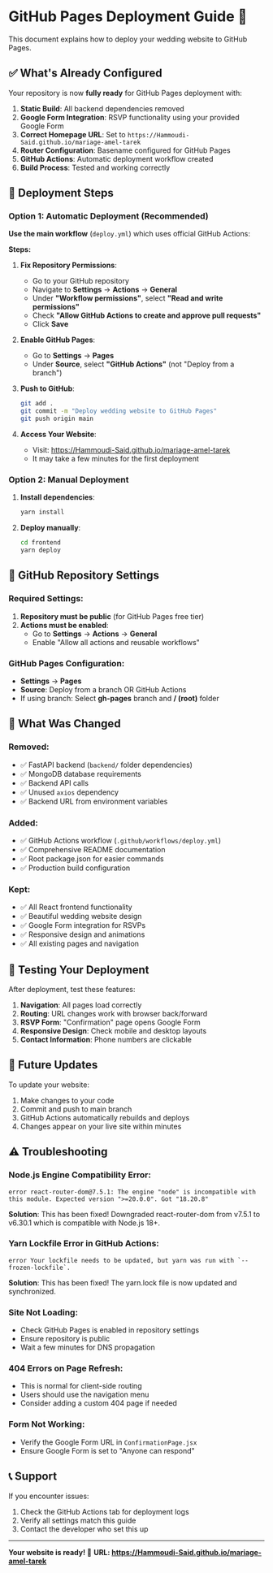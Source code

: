 # GitHub Pages Deployment Guide 🚀

This document explains how to deploy your wedding website to GitHub Pages.

## ✅ What's Already Configured

Your repository is now **fully ready** for GitHub Pages deployment with:

1. **Static Build**: All backend dependencies removed
2. **Google Form Integration**: RSVP functionality using your provided Google Form
3. **Correct Homepage URL**: Set to `https://Hammoudi-Said.github.io/mariage-amel-tarek`
4. **Router Configuration**: Basename configured for GitHub Pages
5. **GitHub Actions**: Automatic deployment workflow created
6. **Build Process**: Tested and working correctly

## 🚀 Deployment Steps

### Option 1: Automatic Deployment (Recommended)

**Use the main workflow** (`deploy.yml`) which uses official GitHub Actions:

**Steps:**
1. **Fix Repository Permissions**:
   - Go to your GitHub repository
   - Navigate to **Settings** → **Actions** → **General**
   - Under **"Workflow permissions"**, select **"Read and write permissions"**
   - Check **"Allow GitHub Actions to create and approve pull requests"**
   - Click **Save**

2. **Enable GitHub Pages**:
   - Go to **Settings** → **Pages**
   - Under **Source**, select **"GitHub Actions"** (not "Deploy from a branch")

3. **Push to GitHub**:
   ```bash
   git add .
   git commit -m "Deploy wedding website to GitHub Pages"
   git push origin main
   ```

4. **Access Your Website**:
   - Visit: https://Hammoudi-Said.github.io/mariage-amel-tarek
   - It may take a few minutes for the first deployment

### Option 2: Manual Deployment

1. **Install dependencies**:
   ```bash
   yarn install
   ```

2. **Deploy manually**:
   ```bash
   cd frontend
   yarn deploy
   ```

## 🔧 GitHub Repository Settings

### Required Settings:
1. **Repository must be public** (for GitHub Pages free tier)
2. **Actions must be enabled**:
   - Go to **Settings** → **Actions** → **General**
   - Enable "Allow all actions and reusable workflows"

### GitHub Pages Configuration:
- **Settings** → **Pages**
- **Source**: Deploy from a branch OR GitHub Actions
- If using branch: Select **gh-pages** branch and **/ (root)** folder

## 📁 What Was Changed

### Removed:
- ✅ FastAPI backend (`backend/` folder dependencies)
- ✅ MongoDB database requirements
- ✅ Backend API calls
- ✅ Unused `axios` dependency
- ✅ Backend URL from environment variables

### Added:
- ✅ GitHub Actions workflow (`.github/workflows/deploy.yml`)
- ✅ Comprehensive README documentation
- ✅ Root package.json for easier commands
- ✅ Production build configuration

### Kept:
- ✅ All React frontend functionality
- ✅ Beautiful wedding website design
- ✅ Google Form integration for RSVPs
- ✅ Responsive design and animations
- ✅ All existing pages and navigation

## 🧪 Testing Your Deployment

After deployment, test these features:
1. **Navigation**: All pages load correctly
2. **Routing**: URL changes work with browser back/forward
3. **RSVP Form**: "Confirmation" page opens Google Form
4. **Responsive Design**: Check mobile and desktop layouts
5. **Contact Information**: Phone numbers are clickable

## 🔄 Future Updates

To update your website:
1. Make changes to your code
2. Commit and push to main branch
3. GitHub Actions automatically rebuilds and deploys
4. Changes appear on your live site within minutes

## ⚠️ Troubleshooting

### Node.js Engine Compatibility Error:
```
error react-router-dom@7.5.1: The engine "node" is incompatible with this module. Expected version ">=20.0.0". Got "18.20.8"
```
**Solution**: This has been fixed! Downgraded react-router-dom from v7.5.1 to v6.30.1 which is compatible with Node.js 18+.

### Yarn Lockfile Error in GitHub Actions:
```
error Your lockfile needs to be updated, but yarn was run with `--frozen-lockfile`.
```
**Solution**: This has been fixed! The yarn.lock file is now updated and synchronized.

### Site Not Loading:
- Check GitHub Pages is enabled in repository settings
- Ensure repository is public
- Wait a few minutes for DNS propagation

### 404 Errors on Page Refresh:
- This is normal for client-side routing
- Users should use the navigation menu
- Consider adding a custom 404 page if needed

### Form Not Working:
- Verify the Google Form URL in `ConfirmationPage.jsx`
- Ensure Google Form is set to "Anyone can respond"

## 📞 Support

If you encounter issues:
1. Check the GitHub Actions tab for deployment logs
2. Verify all settings match this guide
3. Contact the developer who set this up

---

**Your website is ready! 🎉**
**URL: https://Hammoudi-Said.github.io/mariage-amel-tarek**
